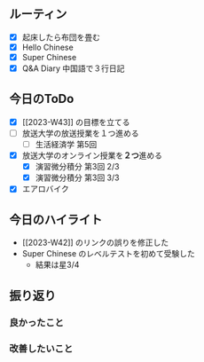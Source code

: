 ## ルーティン
- [x] 起床したら布団を畳む
- [x] Hello Chinese
- [x] Super Chinese
- [x] Q&A Diary 中国語で３行日記
## 今日のToDo
- [x] [[2023-W43]] の目標を立てる
- [ ] 放送大学の放送授業を１つ進める
	- [ ] 生活経済学 第5回
- [x] 放送大学のオンライン授業を**２つ**進める
	- [x] 演習微分積分 第3回 2/3
	- [x] 演習微分積分 第3回 3/3
- [x] エアロバイク
## 今日のハイライト
- [[2023-W42]] のリンクの誤りを修正した
- Super Chinese のレベルテストを初めて受験した
	- 結果は星3/4
## 振り返り
### 良かったこと
### 改善したいこと
